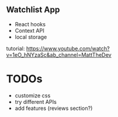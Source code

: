 ## Watchlist App

- React hooks
- Context API
- local storage

tutorial: https://www.youtube.com/watch?v=1eO_hNYzaSc&ab_channel=MattTheDev

# TODOs

- customize css
- try different APIs
- add features (reviews section?)
